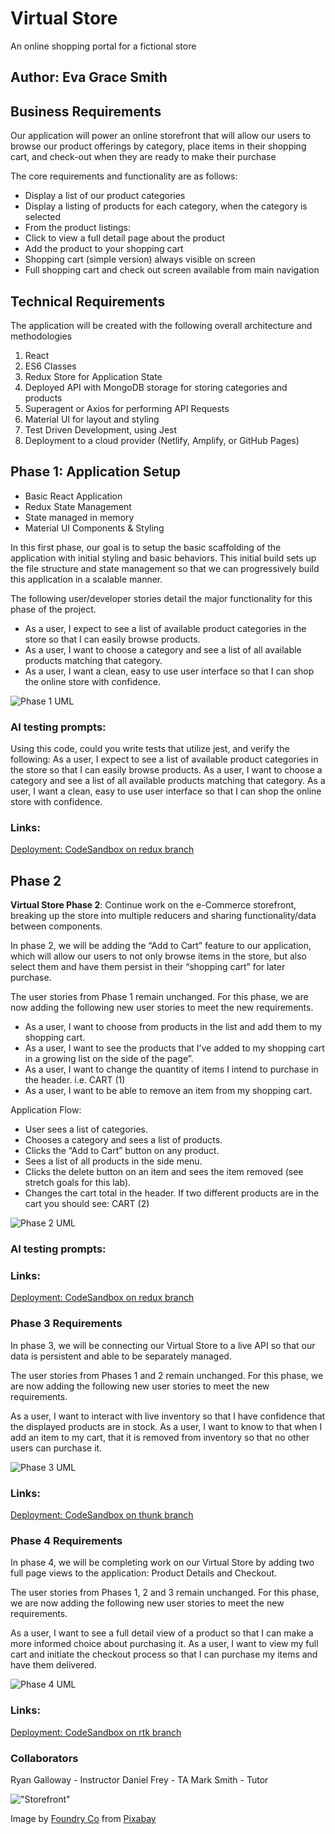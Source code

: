 # Virtual Store

An online shopping portal for a fictional store

## Author: Eva Grace Smith

## Business Requirements

Our application will power an online storefront that will allow our users to browse our product offerings by category, place items in their shopping cart, and check-out when they are ready to make their purchase

The core requirements and functionality are as follows:

* Display a list of our product categories
* Display a listing of products for each category, when the category is selected
* From the product listings:
* Click to view a full detail page about the product
* Add the product to your shopping cart
* Shopping cart (simple version) always visible on screen
* Full shopping cart and check out screen available from main navigation

## Technical Requirements

The application will be created with the following overall architecture and methodologies

1. React
2. ES6 Classes
3. Redux Store for Application State
4. Deployed API with MongoDB storage for storing categories and products
5. Superagent or Axios for performing API Requests
6. Material UI for layout and styling
7. Test Driven Development, using Jest
8. Deployment to a cloud provider (Netlify, Amplify, or GitHub Pages)


## Phase 1: Application Setup

* Basic React Application
* Redux State Management
* State managed in memory
* Material UI Components & Styling

In this first phase, our goal is to setup the basic scaffolding of the application with initial styling and basic behaviors. This initial build sets up the file structure and state management so that we can progressively build this application in a scalable manner.

The following user/developer stories detail the major functionality for this phase of the project.

* As a user, I expect to see a list of available product categories in the store so that I can easily browse products.
* As a user, I want to choose a category and see a list of all available products matching that category.
* As a user, I want a clean, easy to use user interface so that I can shop the online store with confidence.

![Phase 1 UML](./src/assets/phase1UML.png)

### AI testing prompts:

Using this code, could you write tests that utilize jest, and verify the following:
As a user, I expect to see a list of available product categories in the store so that I can easily browse products.
As a user, I want to choose a category and see a list of all available products matching that category.
As a user, I want a clean, easy to use user interface so that I can shop the online store with confidence.

### Links:

[Deployment: CodeSandbox on redux branch](https://codesandbox.io/p/github/EvaGraceSmith/storefront/redux?workspaceId=0f6b3b9a-f258-4570-996a-1c11d92f10b3)

## Phase 2

**Virtual Store Phase 2**: Continue work on the e-Commerce storefront, breaking up the store into multiple reducers and sharing functionality/data between components.

In phase 2, we will be adding the “Add to Cart” feature to our application, which will allow our users to not only browse items in the store, but also select them and have them persist in their “shopping cart” for later purchase.

The user stories from Phase 1 remain unchanged. For this phase, we are now adding the following new user stories to meet the new requirements.

* As a user, I want to choose from products in the list and add them to my shopping cart.
* As a user, I want to see the products that I’ve added to my shopping cart in a growing list on the side of the page”.
* As a user, I want to change the quantity of items I intend to purchase in the header. i.e. CART (1)
* As a user, I want to be able to remove an item from my shopping cart.

Application Flow:

* User sees a list of categories.
* Chooses a category and sees a list of products.
* Clicks the “Add to Cart” button on any product.
* Sees a list of all products in the <SimpleCart /> side menu.
* Clicks the delete button on an item and sees the item removed (see stretch goals for this lab).
* Changes the cart total in the header. If two different products are in the cart you should see: CART (2)

![Phase 2 UML](./src/assets/phase2UML.png)

### AI testing prompts:



### Links:

[Deployment: CodeSandbox on redux branch](https://codesandbox.io/p/github/EvaGraceSmith/storefront/combined-reducers?file=/.codesandbox/tasks.json:1,1&workspaceId=0f6b3b9a-f258-4570-996a-1c11d92f10b3)


### Phase 3 Requirements
In phase 3, we will be connecting our Virtual Store to a live API so that our data is persistent and able to be separately managed.

The user stories from Phases 1 and 2 remain unchanged. For this phase, we are now adding the following new user stories to meet the new requirements.

As a user, I want to interact with live inventory so that I have confidence that the displayed products are in stock.
As a user, I want to know to that when I add an item to my cart, that it is removed from inventory so that no other users can purchase it.

![Phase 3  UML](./src/assets/phase3UML.png)

### Links:

[Deployment: CodeSandbox on thunk branch]()


### Phase 4 Requirements

In phase 4, we will be completing work on our Virtual Store by adding two full page views to the application: Product Details and Checkout.

The user stories from Phases 1, 2 and 3 remain unchanged. For this phase, we are now adding the following new user stories to meet the new requirements.

As a user, I want to see a full detail view of a product so that I can make a more informed choice about purchasing it.
As a user, I want to view my full cart and initiate the checkout process so that I can purchase my items and have them delivered.

![Phase 4 UML](./src/assets/phase4UML.png)

### Links:

[Deployment: CodeSandbox on rtk branch]()

### Collaborators

Ryan Galloway - Instructor
Daniel Frey - TA
Mark Smith - Tutor


!["Storefront"](./src/assets/storefront.jpg)

Image by <a href="https://pixabay.com/users/foundry-923783/?utm_source=link-attribution&utm_medium=referral&utm_campaign=image&utm_content=832188">Foundry Co</a> from <a href="https://pixabay.com//?utm_source=link-attribution&utm_medium=referral&utm_campaign=image&utm_content=832188">Pixabay</a>
